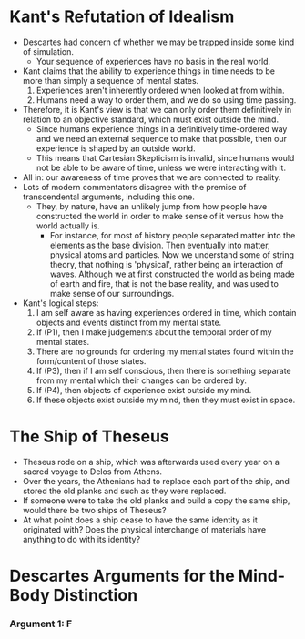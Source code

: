 # Kant's Refutation of Idealism
- Descartes had concern of whether we may be trapped inside some kind of simulation.
	- Your sequence of experiences have no basis in the real world.
- Kant claims that the ability to experience things in time needs to be more than simply a sequence of mental states.
	1. Experiences aren't inherently ordered when looked at from within.
	2. Humans need a way to order them, and we do so using time passing.
- Therefore, it is Kant's view is that we can only order them definitively in relation to an objective standard, which must exist outside the mind.
	- Since humans experience things in a definitively time-ordered way and we need an external sequence to make that possible, then our experience is shaped by an outside world.
	- This means that Cartesian Skepticism is invalid, since humans would not be able to be aware of time, unless we were interacting with it.
- All in: our awareness of time proves that we are connected to reality.
- Lots of modern commentators disagree with the premise of transcendental arguments, including this one.
	- They, by nature, have an unlikely jump from how people have constructed the world in order to make sense of it versus how the world actually is.
		- For instance, for most of history people separated matter into the elements as the base division. Then eventually into matter, physical atoms and particles. Now we understand some of string theory, that nothing is 'physical', rather being an interaction of waves. Although we at first constructed the world as being made of earth and fire, that is not the base reality, and was used to make sense of our surroundings.
- Kant's logical steps:
	1. I am self aware as having experiences ordered in time, which contain objects and events distinct from my mental state.
	2. If (P1), then I make judgements about the temporal order of my mental states.
	3. There are no grounds for ordering my mental states found within the form/content of those states.
	4. If (P3), then if I am self conscious, then there is something separate from my mental which their changes can be ordered by.
	5. If (P4), then objects of experience exist outside my mind.
	6. If these objects exist outside my mind, then they must exist in space.
# The Ship of Theseus
- Theseus rode on a ship, which was afterwards used every year on a sacred voyage to Delos from Athens.
- Over the years, the Athenians had to replace each part of the ship, and stored the old planks and such as they were replaced.
- If someone were to take the old planks and build a copy the same ship, would there be two ships of Theseus?
- At what point does a ship cease to have the same identity as it originated with? Does the physical interchange of materials have anything to do with its identity?
# Descartes Arguments for the Mind-Body Distinction
### Argument 1: F